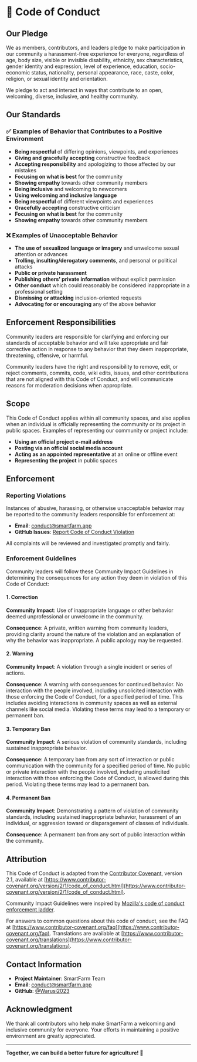 # 📜 Code of Conduct

## Our Pledge

We as members, contributors, and leaders pledge to make participation in our community a harassment-free experience for everyone, regardless of age, body size, visible or invisible disability, ethnicity, sex characteristics, gender identity and expression, level of experience, education, socio-economic status, nationality, personal appearance, race, caste, color, religion, or sexual identity and orientation.

We pledge to act and interact in ways that contribute to an open, welcoming, diverse, inclusive, and healthy community.

## Our Standards

### ✅ Examples of Behavior that Contributes to a Positive Environment

- **Being respectful** of differing opinions, viewpoints, and experiences
- **Giving and gracefully accepting** constructive feedback
- **Accepting responsibility** and apologizing to those affected by our mistakes
- **Focusing on what is best** for the community
- **Showing empathy** towards other community members
- **Being inclusive** and welcoming to newcomers
- **Using welcoming and inclusive language**
- **Being respectful** of different viewpoints and experiences
- **Gracefully accepting** constructive criticism
- **Focusing on what is best** for the community
- **Showing empathy** towards other community members

### ❌ Examples of Unacceptable Behavior

- **The use of sexualized language or imagery** and unwelcome sexual attention or advances
- **Trolling, insulting/derogatory comments**, and personal or political attacks
- **Public or private harassment**
- **Publishing others' private information** without explicit permission
- **Other conduct** which could reasonably be considered inappropriate in a professional setting
- **Dismissing or attacking** inclusion-oriented requests
- **Advocating for or encouraging** any of the above behavior

## Enforcement Responsibilities

Community leaders are responsible for clarifying and enforcing our standards of acceptable behavior and will take appropriate and fair corrective action in response to any behavior that they deem inappropriate, threatening, offensive, or harmful.

Community leaders have the right and responsibility to remove, edit, or reject comments, commits, code, wiki edits, issues, and other contributions that are not aligned with this Code of Conduct, and will communicate reasons for moderation decisions when appropriate.

## Scope

This Code of Conduct applies within all community spaces, and also applies when an individual is officially representing the community or its project in public spaces. Examples of representing our community or project include:

- **Using an official project e-mail address**
- **Posting via an official social media account**
- **Acting as an appointed representative** at an online or offline event
- **Representing the project** in public spaces

## Enforcement

### Reporting Violations

Instances of abusive, harassing, or otherwise unacceptable behavior may be reported to the community leaders responsible for enforcement at:

- **Email**: conduct@smartfarm.app
- **GitHub Issues**: [Report Code of Conduct Violation](https://github.com/Warusi2023/smartfarm-app/issues/new?template=code-of-conduct-violation.md)

All complaints will be reviewed and investigated promptly and fairly.

### Enforcement Guidelines

Community leaders will follow these Community Impact Guidelines in determining the consequences for any action they deem in violation of this Code of Conduct:

#### 1. Correction
**Community Impact**: Use of inappropriate language or other behavior deemed unprofessional or unwelcome in the community.

**Consequence**: A private, written warning from community leaders, providing clarity around the nature of the violation and an explanation of why the behavior was inappropriate. A public apology may be requested.

#### 2. Warning
**Community Impact**: A violation through a single incident or series of actions.

**Consequence**: A warning with consequences for continued behavior. No interaction with the people involved, including unsolicited interaction with those enforcing the Code of Conduct, for a specified period of time. This includes avoiding interactions in community spaces as well as external channels like social media. Violating these terms may lead to a temporary or permanent ban.

#### 3. Temporary Ban
**Community Impact**: A serious violation of community standards, including sustained inappropriate behavior.

**Consequence**: A temporary ban from any sort of interaction or public communication with the community for a specified period of time. No public or private interaction with the people involved, including unsolicited interaction with those enforcing the Code of Conduct, is allowed during this period. Violating these terms may lead to a permanent ban.

#### 4. Permanent Ban
**Community Impact**: Demonstrating a pattern of violation of community standards, including sustained inappropriate behavior, harassment of an individual, or aggression toward or disparagement of classes of individuals.

**Consequence**: A permanent ban from any sort of public interaction within the community.

## Attribution

This Code of Conduct is adapted from the [Contributor Covenant](https://www.contributor-covenant.org), version 2.1, available at [https://www.contributor-covenant.org/version/2/1/code_of_conduct.html](https://www.contributor-covenant.org/version/2/1/code_of_conduct.html).

Community Impact Guidelines were inspired by [Mozilla's code of conduct enforcement ladder](https://github.com/mozilla/diversity).

For answers to common questions about this code of conduct, see the FAQ at [https://www.contributor-covenant.org/faq](https://www.contributor-covenant.org/faq). Translations are available at [https://www.contributor-covenant.org/translations](https://www.contributor-covenant.org/translations).

## Contact Information

- **Project Maintainer**: SmartFarm Team
- **Email**: conduct@smartfarm.app
- **GitHub**: [@Warusi2023](https://github.com/Warusi2023)

## Acknowledgment

We thank all contributors who help make SmartFarm a welcoming and inclusive community for everyone. Your efforts in maintaining a positive environment are greatly appreciated.

---

**Together, we can build a better future for agriculture! 🌱**
